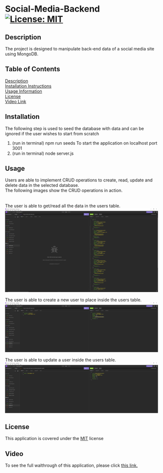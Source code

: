 # Social-Media-Backend [![License: MIT](https://img.shields.io/badge/License-MIT-yellow.svg)](https://opensource.org/licenses/MIT)

## Description

  The project is designed to manipulate back-end data of a social media site using MongoDB.

## Table of Contents
  [Description](#description)<br/>
  [Installation Instructions](#installation)<br/>
  [Usage Information](#usage)<br/>
  [License](#license)<br/>
  [Video Link](#Video)<br/>


## Installation
The following step is used to seed the database with data and can be ignored if the user wishes to start from scratch
1. (run in terminal) npm run seeds
To start the application on localhost port 3001
2. (run in terminal) node server.js 

## Usage
Users are able to implement CRUD operations to create, read, update and delete data in the selected database. <br/>
  The following images show the CRUD operations in action.
  <br/><br/><br/>
  The user is able to get/read all the data in the users table.
  ![get/read operation](/assets/images/all_users.png)

  The user is able to create a new user to place inside the users table.
  ![create table](/assets/images/create_user.png)

  The user is able to update a user inside the users table.
  ![update table](/assets/images/update_user.png)



## License
This application is covered under the [MIT](https://opensource.org/licenses/MIT) license

## Video
To see the full walthrough of this application, please click [this link.](https://drive.google.com/file/d/1QQ-5e-AyeC7u2X0uRf-loV1ay5OK1s6m/view?usp=sharing)